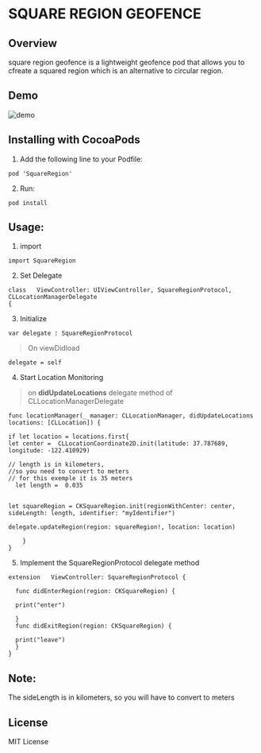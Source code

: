 # SQUARE REGION GEOFENCE

## Overview

square region geofence is a lightweight geofence pod that allows you to cfreate a squared region which is an alternative to circular region.

## Demo



![demo](https://i.imgur.com/oIOMh5s.gif)



## Installing with CocoaPods

1. Add the following line to your Podfile:

```
pod 'SquareRegion'
```
2. Run:

```
pod install
```
## Usage:



1. import 
```
import SquareRegion
```
2. Set Delegate

```
class   ViewController: UIViewController, SquareRegionProtocol, CLLocationManagerDelegate
{
```
3. Initialize

```
var delegate : SquareRegionProtocol

```
> On viewDidload

```
delegate = self
```
4. Start Location Monitoring
> on **didUpdateLocations** delegate method of CLLocationManagerDelegate

```
func locationManager(_ manager: CLLocationManager, didUpdateLocations locations: [CLLocation]) {

if let location = locations.first{
let center =  CLLocationCoordinate2D.init(latitude: 37.787689, longitude: -122.410929)

// length is in kilometers, 
//so you need to convert to meters
// for this exemple it is 35 meters
  let length =  0.035 


let squareRegion = CKSquareRegion.init(regionWithCenter: center, sideLength: length, identifier: "myIdentifier")

delegate.updateRegion(region: squareRegion!, location: location)

    }
}

```
5. Implement the SquareRegionProtocol delegate method

```
extension   ViewController: SquareRegionProtocol {

  func didEnterRegion(region: CKSquareRegion) {

  print("enter")

  }
  func didExitRegion(region: CKSquareRegion) {

  print("leave")
  }
}
```

## Note:

The sideLength is in kilometers, so you will have to convert to meters

## License

MIT License